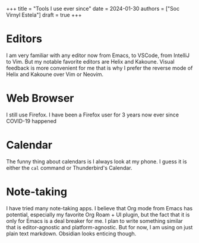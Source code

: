 +++
title = "Tools I use ever since"
date = 2024-01-30
authors = ["Soc Virnyl Estela"]
draft = true
+++

# Editors

I am very familiar with any editor now from Emacs, to VSCode, from IntelliJ to
Vim. But my notable favorite editors are Helix and Kakoune. Visual feedback
is more convenient for me that is why I prefer the reverse mode of Helix
and Kakoune over Vim or Neovim.

# Web Browser

I still use Firefox. I have been a Firefox user for 3 years now ever since
COVID-19 happened

# Calendar

The funny thing about calendars is I always look at my phone. I guess
it is either the `cal` command or Thunderbird's Calendar.

# Note-taking

I have tried many note-taking apps. I believe that Org mode from Emacs has
potential, especially my favorite Org Roam + UI plugin,  but the fact that
it is only for Emacs is a deal breaker for me. I plan to write something
similar that is editor-agnostic and platform-agnostic. But for now, I am
using on just plain text markdown. Obsidian looks enticing though.


